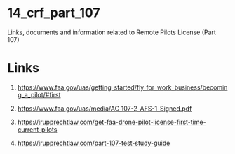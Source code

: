 # 14_crf_part_107
Links, documents and information related to Remote Pilots License (Part 107)

# Links
1. https://www.faa.gov/uas/getting_started/fly_for_work_business/becoming_a_pilot/#first
2. https://www.faa.gov/uas/media/AC_107-2_AFS-1_Signed.pdf

1. https://jrupprechtlaw.com/get-faa-drone-pilot-license-first-time-current-pilots
2. https://jrupprechtlaw.com/part-107-test-study-guide
